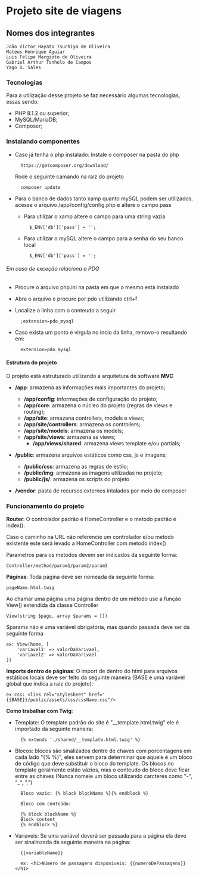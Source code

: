 # Projeto site de viagens

## Nomes dos integrantes

	João Victor Hayato Tsuchiya de Oliveira
	Mateus Henrique Aguiar
	Luis Felipe Margioto de Oliveira
	Gabriel Arthur Tonholo de Campos
	Yago D. Sales

### Tecnologias

Para a utilização desse projeto se faz necessário algumas tecnologias, essas sendo:

- PHP 8.1.2 ou superior;
- MySQL/MariaDB;
- Composer;

### Instalando componentes

- Caso já tenha o php instalado:
	Instale o composer na pasta do php 

		https://getcomposer.org/download/

	Rode o seguinte camando na raiz do projeto 
		
		composer update

- Para o banco de dados tanto xamp quanto mySQL podem ser utilizados. acesse o arquivo /app/config/config.php e altere o campo pass
	<br>
	- Para utilizar o xamp altere o campo para uma string vazia
			
			$_ENV['db']['pass'] = '';
	- Para utilizar o mySQL altere o campo para a senha do seu banco local
			
			$_ENV['db']['pass'] = '';

###### Em caso de exceção relaciona a PDO
	
- Procure o arquivo php.ini na pasta em que o mesmo está instalado
- Abra o arquivo e procure por pdo utilizando ctrl+f
- Localize a linha com o conteudo a seguir
	
		;extension=pdo_mysql
- Caso exista um ponto e virgula no incio da linha, removo-o resultando em:

		extension=pdo_mysql
		

#### Estrutura do projeto

O projeto está estruturado utilizando a arquitetura de software **MVC**

- **/app**: armazena as informações mais importantes do projeto;
	- **/app/config**: informações de configuração do projeto;
	- **/app/core**: armazena o núcleo do projeto (regras de views e routing);
	- **/app/site**: armazena controllers, models e views;
	- **/app/site/controllers**: armazena os controllers;
	- **/app/site/models**: armazena os models;
	- **/app/site/views**: armazena as views;
		- **/app/views/shared**: armazena views template e/ou partials;

- **/public**: armazena arquivos estáticos como css, js e imagens;
	- **/public/css**: armazena as regras de estilo;
	- **/public/img**: armazena as imagens utilizadas no projeto;
	- **/public/js/**: armazena os scripts do projeto

- **/vendor**: pasta de recursos externos intalados por meio do composer

### Funcionamento do projeto

**Router**: O controlador padrão é HomeController e o metodo padrão é index(). 

Caso o caminho na URL não referencie um controlador e/ou metodo existente este será levado a HomeController com metodo index()

Parametros para os metodos devem ser indicados da seguinte forma:

	Controller/method/param1/param2/param3
	
**Páginas**: Toda página deve ser nomeada da seguinte forma:

	pageName.html.twig

Ao chamar uma página uma página dentro de um método use a função View() extendida da classe Controller


	View(string $page, array $params = [])

$params não é uma variável obrigatória, mas quando passada deve ser da seguinte forma

	ex: View(home, [
		'variavel1' => valorDaVarivael,
		'variavel2' => valorDaVarivael
	])

**Imports dentro de páginas**: O import de dentro do html para arquivos estáticos locais deve ser feito da seguinte maneira (BASE é uma variável global que indica a raiz do projeto):

	ex css: <link rel="stylesheet" href="{{BASE}}/public/assets/css/cssName.css"/>

**Como trabalhar com Twig**: 

- Template: O template padrão do site é "__template.html.twig" ele é importado da seguinte maneira:

		{% extends './shared/__template.html.twig' %}

- Blocos: blocos são sinalizados dentre de chaves com porcentagens em cada lado "{% %}", eles servem para determinar que aquele é um bloco de código que deve substituir o bloco do template. Os blocos no template geralmente estão vázios, mas o conteudo do bloco deve ficar entre as chaves (Nunca nomeie um bloco utilizando carcteres como "-", "_", ".")

		Bloco vazio: {% block blockName %}{% endblock %}
		
		Bloco com conteúdo:
	
		{% block blockName %}
		Block content
		{% endblock %}

- Variaveis: Se uma variável deverá ser passada para a página ela deve ser sinalinzada da seguinte maneira na página:
					
		{{variableName}}

		ex: <h1>Número de passagens disponiveis: {{numeroDePassagens}}</h1>